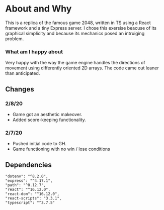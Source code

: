 # About and Why

This is a replica of the famous game 2048, written in TS using a React framework and a tiny Express server. I chose this exersise beacuse of its graphical simplicity and because its mechanics posed an intruiging problem. 

### What am I happy about
Very happy with the way the game engine handles the directions of movement using differently oriented 2D arrays. The code came out leaner than anticipated. 


## Changes
### 2/8/20
- Game got an aesthetic makeover.
- Added score-keeping functionality.

### 2/7/20
- Pushed initial code to GH.
- Game functioning with no win / lose conditions

## Dependencies
```
"dotenv": "^8.2.0",
"express": "^4.17.1",
"path": "^0.12.7",
"react": "^16.12.0",
"react-dom": "^16.12.0",
"react-scripts": "3.3.1",
"typescript": "^3.7.5"
```
